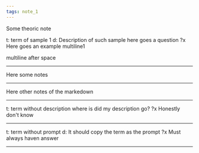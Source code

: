 ```yaml
---
tags: note_1
---
```


Some theoric note


t: term of sample 1
d: Description of such sample
here goes a question
?x
Here goes an example
multiline1

multiline after space

---


Here some notes

---

Here other notes of the markedown


---


t: term without description
where is did my description go?
?x
Honestly don't know

---

t: term without prompt
d: It should copy the term as the prompt
?x
Must always haven answer


---